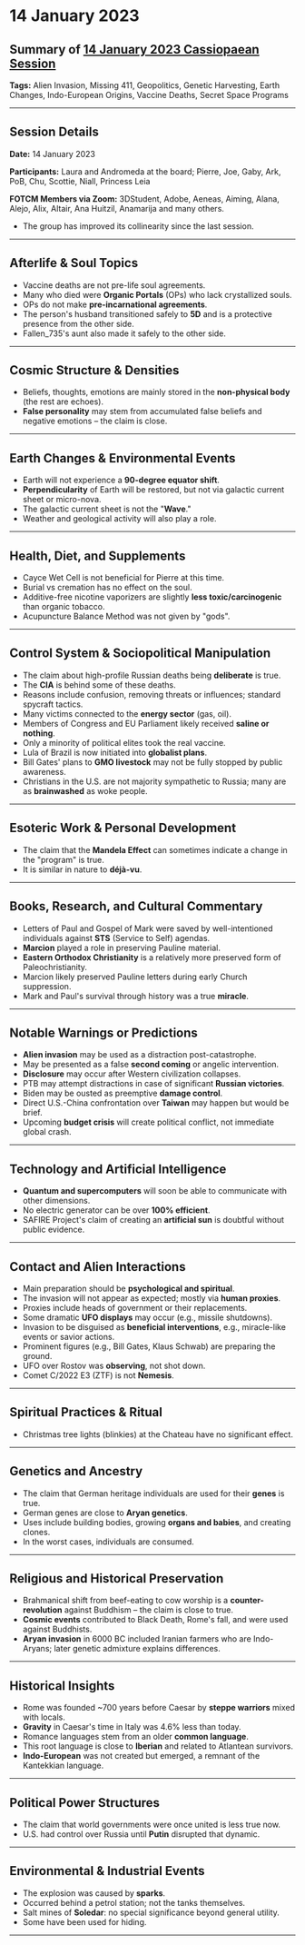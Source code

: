 # 14 January 2023

## Summary of [14 January 2023 Cassiopaean Session](https://cassiopaea.org/forum/threads/session-14-january-2023.52926/)

**Tags:** Alien Invasion, Missing 411, Geopolitics, Genetic Harvesting, Earth Changes, Indo-European Origins, Vaccine Deaths, Secret Space Programs

---

## Session Details

**Date:** 14 January 2023

**Participants:** Laura and Andromeda at the board; Pierre, Joe, Gaby, Ark, PoB, Chu, Scottie, Niall, Princess Leia

**FOTCM Members via Zoom:** 3DStudent, Adobe, Aeneas, Aiming, Alana, Alejo, Alix, Altair, Ana Huitzil, Anamarija and many others.

- The group has improved its collinearity since the last session.

---

## Afterlife & Soul Topics

- Vaccine deaths are not pre-life soul agreements.
- Many who died were **Organic Portals** (OPs) who lack crystallized souls.
- OPs do not make **pre-incarnational agreements**.
- The person's husband transitioned safely to **5D** and is a protective presence from the other side.
- Fallen_735's aunt also made it safely to the other side.

---

## Cosmic Structure & Densities

- Beliefs, thoughts, emotions are mainly stored in the **non-physical body** (the rest are echoes).
- **False personality** may stem from accumulated false beliefs and negative emotions – the claim is close.

---

## Earth Changes & Environmental Events

- Earth will not experience a **90-degree equator shift**.
- **Perpendicularity** of Earth will be restored, but not via galactic current sheet or micro-nova.
- The galactic current sheet is not the "**Wave**."
- Weather and geological activity will also play a role.

---

## Health, Diet, and Supplements

- Cayce Wet Cell is not beneficial for Pierre at this time.
- Burial vs cremation has no effect on the soul.
- Additive-free nicotine vaporizers are slightly **less toxic/carcinogenic** than organic tobacco.
- Acupuncture Balance Method was not given by "gods".

---

## Control System & Sociopolitical Manipulation

- The claim about high-profile Russian deaths being **deliberate** is true.
- The **CIA** is behind some of these deaths.
- Reasons include confusion, removing threats or influences; standard spycraft tactics.
- Many victims connected to the **energy sector** (gas, oil).
- Members of Congress and EU Parliament likely received **saline or nothing**.
- Only a minority of political elites took the real vaccine.
- Lula of Brazil is now initiated into **globalist plans**.
- Bill Gates' plans to **GMO livestock** may not be fully stopped by public awareness.
- Christians in the U.S. are not majority sympathetic to Russia; many are as **brainwashed** as woke people.

---

## Esoteric Work & Personal Development

- The claim that the **Mandela Effect** can sometimes indicate a change in the "program" is true.
- It is similar in nature to **déjà-vu**.

---

## Books, Research, and Cultural Commentary

- Letters of Paul and Gospel of Mark were saved by well-intentioned individuals against **STS** (Service to Self) agendas.
- **Marcion** played a role in preserving Pauline material.
- **Eastern Orthodox Christianity** is a relatively more preserved form of Paleochristianity.
- Marcion likely preserved Pauline letters during early Church suppression.
- Mark and Paul's survival through history was a true **miracle**.

---

## Notable Warnings or Predictions

- **Alien invasion** may be used as a distraction post-catastrophe.
- May be presented as a false **second coming** or angelic intervention.
- **Disclosure** may occur after Western civilization collapses.
- PTB may attempt distractions in case of significant **Russian victories**.
- Biden may be ousted as preemptive **damage control**.
- Direct U.S.-China confrontation over **Taiwan** may happen but would be brief.
- Upcoming **budget crisis** will create political conflict, not immediate global crash.

---

## Technology and Artificial Intelligence

- **Quantum and supercomputers** will soon be able to communicate with other dimensions.
- No electric generator can be over **100% efficient**.
- SAFIRE Project's claim of creating an **artificial sun** is doubtful without public evidence.

---

## Contact and Alien Interactions

- Main preparation should be **psychological and spiritual**.
- The invasion will not appear as expected; mostly via **human proxies**.
- Proxies include heads of government or their replacements.
- Some dramatic **UFO displays** may occur (e.g., missile shutdowns).
- Invasion to be disguised as **beneficial interventions**, e.g., miracle-like events or savior actions.
- Prominent figures (e.g., Bill Gates, Klaus Schwab) are preparing the ground.
- UFO over Rostov was **observing**, not shot down.
- Comet C/2022 E3 (ZTF) is not **Nemesis**.

---

## Spiritual Practices & Ritual

- Christmas tree lights (blinkies) at the Chateau have no significant effect.

---

## Genetics and Ancestry

- The claim that German heritage individuals are used for their **genes** is true.
- German genes are close to **Aryan genetics**.
- Uses include building bodies, growing **organs and babies**, and creating clones.
- In the worst cases, individuals are consumed.

---

## Religious and Historical Preservation

- Brahmanical shift from beef-eating to cow worship is a **counter-revolution** against Buddhism – the claim is close to true.
- **Cosmic events** contributed to Black Death, Rome's fall, and were used against Buddhists.
- **Aryan invasion** in 6000 BC included Iranian farmers who are Indo-Aryans; later genetic admixture explains differences.

---

## Historical Insights

- Rome was founded ~700 years before Caesar by **steppe warriors** mixed with locals.
- **Gravity** in Caesar's time in Italy was 4.6% less than today.
- Romance languages stem from an older **common language**.
- This root language is close to **Iberian** and related to Atlantean survivors.
- **Indo-European** was not created but emerged, a remnant of the Kantekkian language.

---

## Political Power Structures

- The claim that world governments were once united is less true now.
- U.S. had control over Russia until **Putin** disrupted that dynamic.

---

## Environmental & Industrial Events

- The explosion was caused by **sparks**.
- Occurred behind a petrol station; not the tanks themselves.
- Salt mines of **Soledar**: no special significance beyond general utility.
- Some have been used for hiding.

---

